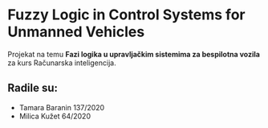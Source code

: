 # Fuzzy Logic in Control Systems for Unmanned Vehicles

Projekat na temu **Fazi logika u upravljačkim sistemima za bespilotna vozila** za kurs Računarska inteligencija.

## Radile su:

- Tamara Baranin 137/2020
- Milica Kužet 64/2020
